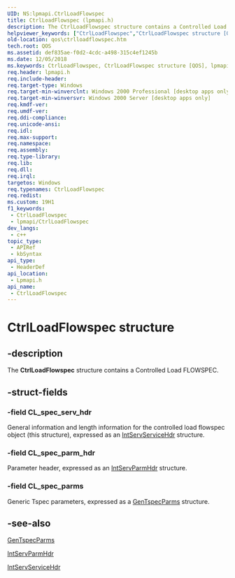 ```yaml
---
UID: NS:lpmapi.CtrlLoadFlowspec
title: CtrlLoadFlowspec (lpmapi.h)
description: The CtrlLoadFlowspec structure contains a Controlled Load FLOWSPEC.
helpviewer_keywords: ["CtrlLoadFlowspec","CtrlLoadFlowspec structure [QOS]","lpmapi/CtrlLoadFlowspec","qos.ctrlloadflowspec"]
old-location: qos\ctrlloadflowspec.htm
tech.root: QOS
ms.assetid: def835ae-f0d2-4cdc-a498-315c4ef1245b
ms.date: 12/05/2018
ms.keywords: CtrlLoadFlowspec, CtrlLoadFlowspec structure [QOS], lpmapi/CtrlLoadFlowspec, qos.ctrlloadflowspec
req.header: lpmapi.h
req.include-header: 
req.target-type: Windows
req.target-min-winverclnt: Windows 2000 Professional [desktop apps only]
req.target-min-winversvr: Windows 2000 Server [desktop apps only]
req.kmdf-ver: 
req.umdf-ver: 
req.ddi-compliance: 
req.unicode-ansi: 
req.idl: 
req.max-support: 
req.namespace: 
req.assembly: 
req.type-library: 
req.lib: 
req.dll: 
req.irql: 
targetos: Windows
req.typenames: CtrlLoadFlowspec
req.redist: 
ms.custom: 19H1
f1_keywords:
 - CtrlLoadFlowspec
 - lpmapi/CtrlLoadFlowspec
dev_langs:
 - c++
topic_type:
 - APIRef
 - kbSyntax
api_type:
 - HeaderDef
api_location:
 - Lpmapi.h
api_name:
 - CtrlLoadFlowspec
---
```


# CtrlLoadFlowspec structure


## -description

The 
<b>CtrlLoadFlowspec</b> structure contains a Controlled Load FLOWSPEC.

## -struct-fields

### -field CL_spec_serv_hdr

General information and length information for the controlled load flowspec object (this structure), expressed as an <a href="/previous-versions/windows/desktop/api/lpmapi/ns-lpmapi-intservservicehdr">IntServServiceHdr</a> structure.

### -field CL_spec_parm_hdr

Parameter header, expressed as an <a href="/previous-versions/windows/desktop/api/lpmapi/ns-lpmapi-intservparmhdr">IntServParmHdr</a> structure.

### -field CL_spec_parms

Generic Tspec  parameters, expressed as a <a href="/previous-versions/windows/desktop/api/lpmapi/ns-lpmapi-gentspecparms">GenTspecParms</a> structure.

## -see-also

<a href="/previous-versions/windows/desktop/api/lpmapi/ns-lpmapi-gentspecparms">GenTspecParms</a>



<a href="/previous-versions/windows/desktop/api/lpmapi/ns-lpmapi-intservparmhdr">IntServParmHdr</a>



<a href="/previous-versions/windows/desktop/api/lpmapi/ns-lpmapi-intservservicehdr">IntServServiceHdr</a>

